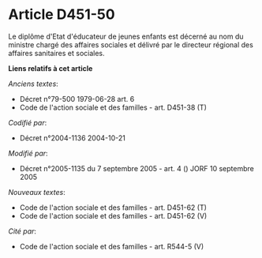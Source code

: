# Article D451-50

Le diplôme d'Etat d'éducateur de jeunes enfants est décerné au nom du ministre chargé des affaires sociales et délivré par le
directeur régional des affaires sanitaires et sociales.

**Liens relatifs à cet article**

_Anciens textes_:

  - Décret n°79-500 1979-06-28 art. 6
  - Code de l'action sociale et des familles - art. D451-38 (T)

_Codifié par_:

  - Décret n°2004-1136 2004-10-21

_Modifié par_:

  - Décret n°2005-1135 du 7 septembre 2005 - art. 4 () JORF 10 septembre 2005

_Nouveaux textes_:

  - Code de l'action sociale et des familles - art. D451-62 (T)
  - Code de l'action sociale et des familles - art. D451-62 (V)

_Cité par_:

  - Code de l'action sociale et des familles - art. R544-5 (V)
